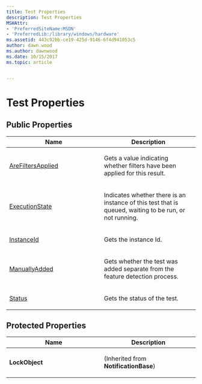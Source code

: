 ```yaml
---
title: Test Properties
description: Test Properties
MSHAttr:
- 'PreferredSiteName:MSDN'
- 'PreferredLib:/library/windows/hardware'
ms.assetid: 443c92bb-ce19-425d-9146-6f4d941053c5
author: dawn.wood
ms.author: dawnwood
ms.date: 10/15/2017
ms.topic: article


---
```


# Test Properties


## <span id="Public_Properties"></span><span id="public_properties"></span><span id="PUBLIC_PROPERTIES"></span>Public Properties


<table>
<colgroup>
<col width="50%" />
<col width="50%" />
</colgroup>
<thead>
<tr class="header">
<th>Name</th>
<th>Description</th>
</tr>
</thead>
<tbody>
<tr class="odd">
<td><p><a href="test-arefiltersapplied-property.md" data-raw-source="[AreFiltersApplied](test-arefiltersapplied-property.md)">AreFiltersApplied</a></p></td>
<td><p>Gets a value indicating whether filters have been applied for this result.</p></td>
</tr>
<tr class="even">
<td><p><a href="testexecutionstate-property.md" data-raw-source="[ExecutionState](testexecutionstate-property.md)">ExecutionState</a></p></td>
<td><p>Indicates whether there is an instance of this test that is queued, waiting to be run, or not running.</p></td>
</tr>
<tr class="odd">
<td><p><a href="testinstanceid-property.md" data-raw-source="[InstanceId](testinstanceid-property.md)">InstanceId</a></p></td>
<td><p>Gets the instance Id.</p></td>
</tr>
<tr class="even">
<td><p><a href="test-manuallyadded-property.md" data-raw-source="[ManuallyAdded](test-manuallyadded-property.md)">ManuallyAdded</a></p></td>
<td><p>Gets whether the test was added separate from the feature detection process.</p></td>
</tr>
<tr class="odd">
<td><p><a href="teststatus-property.md" data-raw-source="[Status](teststatus-property.md)">Status</a></p></td>
<td><p>Gets the status of the test.</p></td>
</tr>
</tbody>
</table>

 

## <span id="Protected_Properties"></span><span id="protected_properties"></span><span id="PROTECTED_PROPERTIES"></span>Protected Properties


<table>
<colgroup>
<col width="50%" />
<col width="50%" />
</colgroup>
<thead>
<tr class="header">
<th>Name</th>
<th>Description</th>
</tr>
</thead>
<tbody>
<tr class="odd">
<td><p><strong>LockObject</strong></p></td>
<td><p>(Inherited from <strong>NotificationBase</strong>)</p></td>
</tr>
</tbody>
</table>

 

 

 







